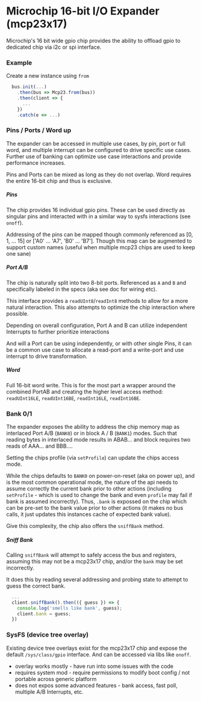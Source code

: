 # Microchip 16-bit I/O Expander (mcp23x17)

Microchip's 16 bit wide gpio chip provides the ability to offload gpio to dedicated chip via i2c or spi interface.

### Example

Create a new instance using `from`

```javascript
  bus.init(...)
    .then(bus => Mcp23.from(bus))
    .then(client => {
      ...
    })
    .catch(e => ...)
```

### Pins / Ports / Word up

The expander can be accessed in multiple use cases, by pin, port or full word, and multiple interrupt can be configured 
to drive specific use cases.  Further use of banking can optimize use case interactions and provide performance increases.

Pins and Ports can be mixed as long as they do not overlap. Word requires the entire 16-bit chip and thus is exclusive.

##### Pins

The chip provides 16 individual gpio pins.  These can be used directly as singular pins and interacted with in a similar
way to sysfs interactions (see `onoff`).

Addressing of the pins can be mapped though commonly referenced as [0, 1, ... 15] or ['A0' ... 'A7', 'B0' ... 'B7'].
Though this map can be augmented to support custom names (useful when multiple mcp23 chips are used to keep one sane)

##### Port A/B

The chip is naturally split into two 8-bit ports. Referenced as `A` and `B` and specifically labeled in the specs (aka see doc for wiring etc).

This interface provides a `readUInt8`/`readInt8` methods to allow for a more natural interaction.  This also attempts to optimize the chip interaction where possible.

Depending on overall configuration, Port A and B can utilize independent Interrupts to further prioritize interactions

And will a Port can be using independently, or with other single Pins, it can be a common use case to allocate a read-port and a write-port and use interrupt to drive transformation.

##### Word

Full 16-bit word write.  This is for the most part a wrapper around the combined PortAB and creating the higher level access method: `readUInt16LE`, `readUInt16BE`, `readInt16LE`, `readInt16BE`.



### Bank 0/1

The expander exposes the ability to address the chip memory map as interlaced Port A/B (`BANK0`) or in block A / B (`BANK1`) modes.
Such that reading bytes in interlaced mode results in ABAB... and block requires two reads of AAA... and BBB....

Setting the chips profile (via `setProfile`) can update the chips access mode. 

While the chips defaults to `BANK0` on power-on-reset (aka on power up), and is the most common operational mode, the nature of the api needs to assume correctly the current bank prior to other actions (including `setProfile` - which is used to change the bank and even `profile` may fail if bank is assumed incorrectly).  Thus, `.bank` is expossed on the chip which can be pre-set to the bank value prior to other actions (it makes no bus calls, it just updates this instances cache of expected bank value).

Give this complexity, the chip also offers the `sniffBank` method.

##### Sniff Bank

Calling `sniffBank` will attempt to safely access the bus and registers, assuming this may not be a mcp23x17 chip, and/or the `bank` may be set incorrectly.

It does this by reading several addressing and probing state to attempt to guess the correct bank.

```javascript
  ...
  client.sniffBank().then(({ guess }) => {
    console.log('smells like bank', guess);
    client.bank = guess;
  })
```

### SysFS (device tree overlay)

Existing device tree overlays exist for the mcp23x17 chip and expose the default `/sys/class/gpio` interface. 
And can be accessed via libs like `onoff`.

 - overlay works mostly - have run into some issues with the code
 - requires system mod - require permissions to modify boot config / not portable across generic platform
 - does not expos some advanced features - bank access, fast poll, multiple A/B Interrupts, etc.
 


